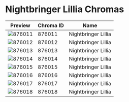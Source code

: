 # Nightbringer Lillia Chromas



| Preview | Chroma ID | Name |
|---------|-----------|------|
| ![876011](https://raw.communitydragon.org/latest/plugins/rcp-be-lol-game-data/global/default/v1/champion-chroma-images/876/876011.png) | 876011 | Nightbringer Lillia |
| ![876012](https://raw.communitydragon.org/latest/plugins/rcp-be-lol-game-data/global/default/v1/champion-chroma-images/876/876012.png) | 876012 | Nightbringer Lillia |
| ![876013](https://raw.communitydragon.org/latest/plugins/rcp-be-lol-game-data/global/default/v1/champion-chroma-images/876/876013.png) | 876013 | Nightbringer Lillia |
| ![876014](https://raw.communitydragon.org/latest/plugins/rcp-be-lol-game-data/global/default/v1/champion-chroma-images/876/876014.png) | 876014 | Nightbringer Lillia |
| ![876015](https://raw.communitydragon.org/latest/plugins/rcp-be-lol-game-data/global/default/v1/champion-chroma-images/876/876015.png) | 876015 | Nightbringer Lillia |
| ![876016](https://raw.communitydragon.org/latest/plugins/rcp-be-lol-game-data/global/default/v1/champion-chroma-images/876/876016.png) | 876016 | Nightbringer Lillia |
| ![876017](https://raw.communitydragon.org/latest/plugins/rcp-be-lol-game-data/global/default/v1/champion-chroma-images/876/876017.png) | 876017 | Nightbringer Lillia |
| ![876018](https://raw.communitydragon.org/latest/plugins/rcp-be-lol-game-data/global/default/v1/champion-chroma-images/876/876018.png) | 876018 | Nightbringer Lillia |